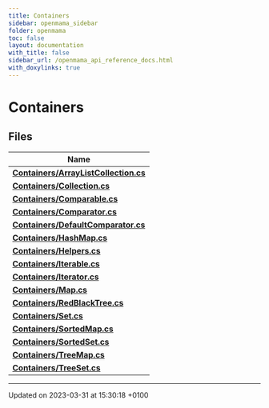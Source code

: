 ```yaml
---
title: Containers
sidebar: openmama_sidebar
folder: openmama
toc: false
layout: documentation
with_title: false
sidebar_url: /openmama_api_reference_docs.html
with_doxylinks: true
---
```


# Containers



## Files

| Name           |
| -------------- |
| **[Containers/ArrayListCollection.cs](ArrayListCollection_8cs.html#file-arraylistcollection.cs)**  |
| **[Containers/Collection.cs](Collection_8cs.html#file-collection.cs)**  |
| **[Containers/Comparable.cs](Comparable_8cs.html#file-comparable.cs)**  |
| **[Containers/Comparator.cs](Comparator_8cs.html#file-comparator.cs)**  |
| **[Containers/DefaultComparator.cs](DefaultComparator_8cs.html#file-defaultcomparator.cs)**  |
| **[Containers/HashMap.cs](HashMap_8cs.html#file-hashmap.cs)**  |
| **[Containers/Helpers.cs](Helpers_8cs.html#file-helpers.cs)**  |
| **[Containers/Iterable.cs](Iterable_8cs.html#file-iterable.cs)**  |
| **[Containers/Iterator.cs](Iterator_8cs.html#file-iterator.cs)**  |
| **[Containers/Map.cs](Map_8cs.html#file-map.cs)**  |
| **[Containers/RedBlackTree.cs](RedBlackTree_8cs.html#file-redblacktree.cs)**  |
| **[Containers/Set.cs](Set_8cs.html#file-set.cs)**  |
| **[Containers/SortedMap.cs](SortedMap_8cs.html#file-sortedmap.cs)**  |
| **[Containers/SortedSet.cs](SortedSet_8cs.html#file-sortedset.cs)**  |
| **[Containers/TreeMap.cs](TreeMap_8cs.html#file-treemap.cs)**  |
| **[Containers/TreeSet.cs](TreeSet_8cs.html#file-treeset.cs)**  |






-------------------------------

Updated on 2023-03-31 at 15:30:18 +0100
